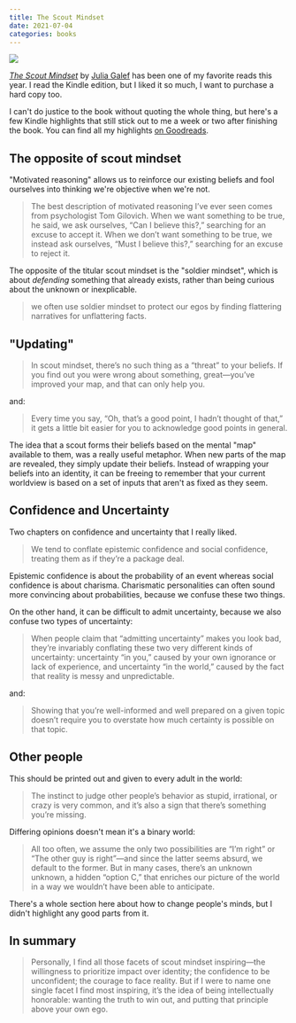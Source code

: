 ```yaml
---
title: The Scout Mindset
date: 2021-07-04
categories: books
---
```


<img class="book-cover" src="/images/blog/books/scout-mindset.jpg">

[*The Scout Mindset*][1] by [Julia Galef][3] has been one of my favorite reads
this year. I read the Kindle edition, but I liked it so much, I want to purchase a
hard copy too.

I can't do justice to the book without quoting the whole thing, but here's a
few Kindle highlights that still stick out to me a week or two after finishing
the book. You can find all my highlights [on Goodreads][2].

[1]: https://books.apple.com/us/book/the-scout-mindset/id1445370690
[2]: https://www.goodreads.com/notes/43117392-the-scout-mindset/27391275-mehul
[3]: https://twitter.com/juliagalef

## The opposite of scout mindset

"Motivated reasoning" allows us to reinforce our existing beliefs and
fool ourselves into thinking we're objective when we're not.

> The best description of motivated reasoning I’ve ever seen comes from
> psychologist Tom Gilovich. When we want something to be true, he said, we
> ask ourselves, “Can I believe this?,” searching for an excuse to accept it.
> When we don’t want something to be true, we instead ask ourselves, “Must I
> believe this?,” searching for an excuse to reject it.

The opposite of the titular scout mindset is the "soldier mindset", which is
about *defending* something that already exists, rather than being curious
about the unknown or inexplicable.

> we often use soldier mindset to protect our egos by finding flattering
> narratives for unflattering facts.

## "Updating"

> In scout mindset, there’s no such thing as a “threat” to your beliefs. If you
> find out you were wrong about something, great—you’ve improved your map, and
> that can only help you.

and:

> Every time you say, “Oh, that’s a good point, I hadn’t thought of that,” it
> gets a little bit easier for you to acknowledge good points in general.

The idea that a scout forms their beliefs based on the mental "map" available
to them, was a really useful metaphor. When new parts of the map are revealed,
they simply update their beliefs. Instead of wrapping your beliefs into an
identity, it can be freeing to remember that your current worldview is based
on a set of inputs that aren't as fixed as they seem.

## Confidence and Uncertainty

Two chapters on confidence and uncertainty that I really liked.

> We tend to conflate epistemic confidence and social confidence, treating
> them as if they’re a package deal.

Epistemic confidence is about the probability of an event whereas social confidence
is about charisma. Charismatic personalities can often sound more convincing about
probabilities, because we confuse these two things.

On the other hand, it can be difficult to admit uncertainty, because we also
confuse two types of uncertainty:

> When people claim that “admitting uncertainty” makes you look bad, they’re
> invariably conflating these two very different kinds of uncertainty:
> uncertainty “in you,” caused by your own ignorance or lack of experience,
> and uncertainty “in the world,” caused by the fact that reality is messy
> and unpredictable.

and:

> Showing that you’re well-informed and well prepared on a given topic doesn’t
> require you to overstate how much certainty is possible on that topic.

## Other people

This should be printed out and given to every adult in the world:

> The instinct to judge other people’s behavior as stupid, irrational, or
> crazy is very common, and it’s also a sign that there’s something you’re
> missing.

Differing opinions doesn't mean it's a binary world:

> All too often, we assume the only two possibilities are “I’m right” or
> “The other guy is right”—and since the latter seems absurd, we default to the
> former. But in many cases, there’s an unknown unknown, a hidden “option C,”
> that enriches our picture of the world in a way we wouldn’t have been able
> to anticipate.

There's a whole section here about how to change people's minds, but I didn't
highlight any good parts from it.

## In summary

> Personally, I find all those facets of scout mindset inspiring—the willingness
> to prioritize impact over identity; the confidence to be unconfident;
> the courage to face reality. But if I were to name one single facet I find most
> inspiring, it’s the idea of being intellectually honorable: wanting the truth
> to win out, and putting that principle above your own ego.
